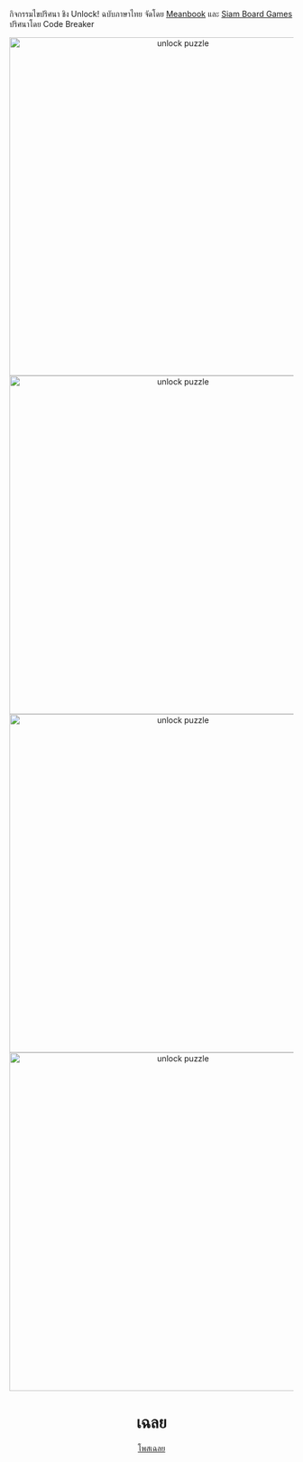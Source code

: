 กิจกรรมไขปริศนา ชิง Unlock! ฉบับภาษาไทย จัดโดย [Meanbook](https://www.facebook.com/MEANBOOKTHAI/) และ [Siam Board Games](https://www.facebook.com/siamboardgames) ปริศนาโดย Code Breaker

<div align="center">
<img src="https://scontent.fbkk22-8.fna.fbcdn.net/v/t1.6435-9/136513663_1944159829056118_7799577816065995417_n.png?stp=dst-png_p526x296&_nc_cat=108&ccb=1-7&_nc_sid=730e14&_nc_eui2=AeE_pqFK8BFPzzcgbEvXayPYbnDygl3sI1ducPKCXewjV0-eoY1DzbDTf_tL8wNx-kQ&_nc_ohc=DGoY_j2IIZgAX-NHsLr&tn=Sn0XoNa11N7C6cGK&_nc_ht=scontent.fbkk22-8.fna&oh=00_AT_-cJ_GF4_89-BYXwLkBDIEJGxUQdFlQ-IZbNTPk2ww9Q&oe=62F41008" width="600" alt="unlock puzzle">

<img src="https://scontent.fbkk22-8.fna.fbcdn.net/v/t1.6435-9/137585718_2826412494262660_1583781911905042573_n.jpg?stp=dst-jpg_p526x296&_nc_cat=110&ccb=1-7&_nc_sid=730e14&_nc_eui2=AeGQ67uquUKEnqEAtqlz0Wufuzmk1NEW3-67OaTU0Rbf7lFAYl-g_8YtOcjgIvjl1Bc&_nc_ohc=V8BrtWh1k1EAX_9DlG-&_nc_ht=scontent.fbkk22-8.fna&oh=00_AT8kxPPLKTncVnvuf5sj3mvqkleU2vWq2mvevB49o5rmtQ&oe=62F6ADB7" width="600" alt="unlock puzzle">

<img src="https://scontent.fbkk22-7.fna.fbcdn.net/v/t1.6435-9/138700322_1948831241922310_217615410729853457_n.jpg?stp=dst-jpg_p526x296&_nc_cat=107&ccb=1-7&_nc_sid=730e14&_nc_eui2=AeHGPWyMISCrW1jimt2Xq2Elcz4RazVH-XRzPhFrNUf5dH-PX76Yt3XY1Ohu_MWBGbk&_nc_ohc=8awTGhtBfUsAX-lt-vx&_nc_ht=scontent.fbkk22-7.fna&oh=00_AT9EHrWxNa0_B6rkSsRah8T1pyPR_aUbHhE0tAiJF4JS-w&oe=62F5CF29" width="600" alt="unlock puzzle">

<img src="https://scontent.fbkk22-2.fna.fbcdn.net/v/t1.6435-9/138744788_2829317013972208_6732075966767800271_n.jpg?_nc_cat=105&ccb=1-7&_nc_sid=730e14&_nc_eui2=AeGYhkMkpKyxJnApC3Dj7q6V1uWLErfvRFrW5YsSt-9EWtaSxnOqWX0N-VjTXMtdxIM&_nc_ohc=FeUOO1Zg0VIAX_8wgt4&_nc_ht=scontent.fbkk22-2.fna&oh=00_AT-KP4yJr6ZYfaKAEMlYOQsl0X3hdZtmPMUhuixkju-hbw&oe=62F64E3C" width="600" alt="unlock puzzle">


# เฉลย

[โพสเฉลย](https://www.facebook.com/MEANBOOKTHAI/posts/pfbid02qYXRHLNeNQv2LvfZTXjt1SbHneZ5Rc2NubchhHAMZShgdQ3iKcSij1yhV1KZUiG9l)

</div>